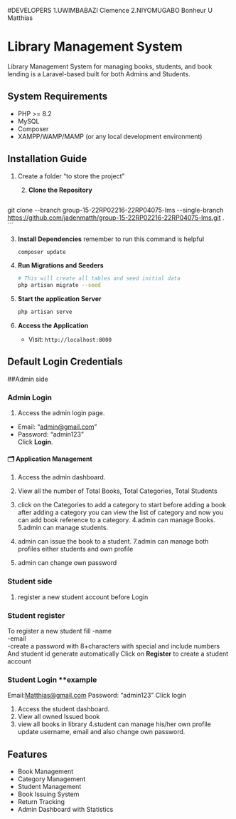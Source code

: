 #DEVELOPERS
1.UWIMBABAZI Clemence
2.NIYOMUGABO Bonheur U Matthias

# Library Management System

Library Management System for managing books, students, and book lending is a Laravel-based built for both Admins and Students.

## System Requirements

- PHP >= 8.2
- MySQL
- Composer
- XAMPP/WAMP/MAMP (or any local development environment)

## Installation Guide
1. Create a folder “to store the project”

   2. **Clone the Repository**
   ```bash
git clone --branch group-15-22RP02216-22RP04075-lms --single-branch https://github.com/jadenmatth/group-15-22RP02216-22RP04075-lms.git .   ```

3. **Install Dependencies** remember to run this command is helpful
   ```bash
   composer update
   ```
4. **Run Migrations and Seeders**
   ```bash
   # This will create all tables and seed initial data
   php artisan migrate --seed
   ```

5. **Start the application Server**
   ```bash
   php artisan serve
   ```

6. **Access the Application**
   - Visit: `http://localhost:8000`
   
## Default Login Credentials

##Admin side
### Admin Login
1. Access the admin login page.
- Email: “admin@gmail.com”
- Password: “admin123”	
Click **Login**.
#### 🗂 Application Management

1. Access the admin dashboard.
2. View all the number of Total Books, Total Categories, Total Students

3. click on the Categories to add a category to start before adding a book after adding a category you can view the list of category and now you can add book reference to a category.
4.admin can manage Books.
5.admin can manage students.
6. admin can issue the book to a student.
7.admin can manage both profiles either students and own profile
8. admin can change own password


### Student side
1.	register a new student account before Login
### Student register
To register a new student fill 
-name	
-email	
-create a password with 8+characters with special and include numbers
And student id generate automatically
Click on **Register** to create a student account
### Student Login **example
Email:Matthias@gmail.com
Password: “admin123”
Click login
1. Access the student dashboard.
2. View all owned Issued book
3. view all books in library
4.student can manage his/her own profile update username, email and also change own password.
## Features

- Book Management
- Category Management
- Student Management
- Book Issuing System
- Return Tracking
- Admin Dashboard with Statistics
